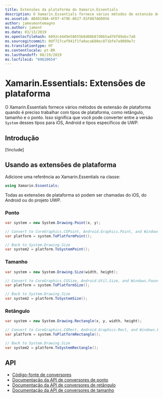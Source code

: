 ```yaml
---
title: Extensões da plataforma do Xamarin.Essentials
description: O Xamarin.Essentials fornece vários métodos de extensão de plataforma quando é preciso trabalhar com tipos de plataforma, como retângulo, tamanho e o ponto.
ms.assetid: AB4D198A-4FD7-479E-8627-01F887A6D056
author: jamesmontemagno
ms.author: jamont
ms.date: 03/13/2019
ms.openlocfilehash: 6092c4449e58655b0d08b87d0b5ad76f89abc7a8
ms.sourcegitcommit: 0df727caf941f1fa0aca680ec871bfe7a9089e7c
ms.translationtype: HT
ms.contentlocale: pt-BR
ms.lasthandoff: 08/19/2019
ms.locfileid: "69620654"
---
```

# <a name="xamarinessentials-platform-extensions"></a>Xamarin.Essentials: Extensões de plataforma

O Xamarin.Essentials fornece vários métodos de extensão de plataforma quando é preciso trabalhar com tipos de plataforma, como retângulo, tamanho e o ponto. Isso significa que você pode converter entre a versão `System` desses tipos para iOS, Android e tipos específicos de UWP. 

## <a name="get-started"></a>Introdução

[!include[](~/essentials/includes/get-started.md)]

## <a name="using-platform-extensions"></a>Usando as extensões de plataforma

Adicione uma referência ao Xamarin.Essentials na classe:

```csharp
using Xamarin.Essentials;
```

Todas as extensões de plataforma só podem ser chamadas do iOS, do Android ou do projeto UWP.

### <a name="point"></a>Ponto

```csharp
var system = new System.Drawing.Point(x, y);

// Convert to CoreGraphics.CGPoint, Android.Graphics.Point, and Windows.Foundation.Point
var platform = system.ToPlatformPoint();

// Back to System.Drawing.Size
var system2 = platform.ToSystemPoint();
```

### <a name="size"></a>Tamanho

```csharp
var system = new System.Drawing.Size(width, height);

// Convert to CoreGraphics.CGSize, Android.Util.Size, and Windows.Foundation.Size
var platform = system.ToPlatformSize();

// Back to System.Drawing.Size
var system2 = platform.ToSystemSize();
```

### <a name="rectangle"></a>Retângulo

```csharp
var system = new System.Drawing.Rectangle(x, y, width, height);

// Convert to CoreGraphics.CGRect, Android.Graphics.Rect, and Windows.Foundation.Rect
var platform = system.ToPlatformRectangle();

// Back to System.Drawing.Size
var system2 = platform.ToSystemRectangle();
```

## <a name="api"></a>API

- [Código-fonte de conversores](https://github.com/xamarin/Essentials/tree/master/Xamarin.Essentials/Types/PlatformExtensions)
- [Documentação da API de conversores de ponto](xref:Xamarin.Essentials.PointExtensions)
- [Documentação da API de conversores de retângulo](xref:Xamarin.Essentials.RectangleExtensions)
- [Documentação da API de conversores de tamanho](xref:Xamarin.Essentials.SizeExtensions)
